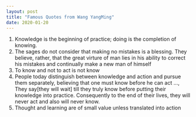 ```yaml
---
layout: post
title: "Famous Quotes from Wang YangMing"
date: 2020-01-20
---
```


1. Knowledge is the beginning of practice; doing is the completion of knowing.
2. The sages do not consider that making no mistakes is a blessing. They believe, rather, that the great virture of man lies in his ability to correct his mistakes and continually make a new man of himself
3. To know and not to act is not know
4. People today distinguish between knowledge and action and pursue them separately, believing that one must know before he can act ..., They say[they will wait] till they truly know before putting their knowledge into practice. Consequently to the end of their lives, they will never act and also will never know.
5. Thought and learning are of small value unless translated into action
